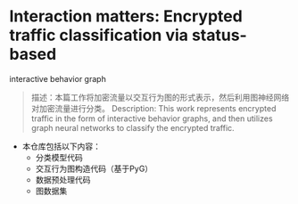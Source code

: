 # Interaction matters: Encrypted traffic classification via status-based
interactive behavior graph
>描述：本篇工作将加密流量以交互行为图的形式表示，然后利用图神经网络对加密流量进行分类。
>Description: This work represents encrypted traffic in the form of interactive behavior graphs, and then utilizes graph neural networks to classify the encrypted traffic.

* 本仓库包括以下内容：
  * 分类模型代码
  * 交互行为图构造代码（基于PyG）
  * 数据预处理代码
  * 图数据集
